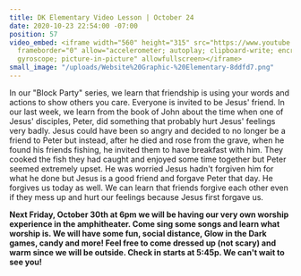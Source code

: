 ```yaml
---
title: DK Elementary Video Lesson | October 24
date: 2020-10-23 22:54:00 -07:00
position: 57
video_embed: <iframe width="560" height="315" src="https://www.youtube.com/embed/tUqyLckg_34"
  frameborder="0" allow="accelerometer; autoplay; clipboard-write; encrypted-media;
  gyroscope; picture-in-picture" allowfullscreen></iframe>
small_image: "/uploads/Website%20Graphic-%20Elementary-8ddfd7.png"
---
```


In our "Block Party" series, we learn that friendship is using your words and actions to show others you care. Everyone is invited to be Jesus' friend. In our last week, we learn from the book of John about the time when one of Jesus' disciples, Peter, did something that probably hurt Jesus' feelings very badly. Jesus could have been so angry and decided to no longer be a friend to Peter but instead, after he died and rose from the grave, when he found his friends fishing, he invited them to have breakfast with him. They cooked the fish they had caught and enjoyed some time together but Peter seemed extremely upset. He was worried Jesus hadn't forgiven him for what he done but Jesus is a good friend and forgave Peter that day. He forgives us today as well. We can learn that friends forgive each other even if they mess up and hurt our feelings because Jesus first forgave us.

**Next Friday, October 30th at 6pm we will be having our very own worship experience in the amphitheater. Come sing some songs and learn what worship is. We will have some fun, social distance, Glow in the Dark games, candy and more! Feel free to come dressed up (not scary) and warm since we will be outside. Check in starts at 5:45p. We can't wait to see you!**